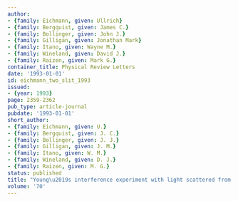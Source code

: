 ```yaml
---
author:
- {family: Eichmann, given: Ullrich}
- {family: Bergquist, given: James C.}
- {family: Bollinger, given: John J.}
- {family: Gilligan, given: Jonathan Mark}
- {family: Itano, given: Wayne M.}
- {family: Wineland, given: David J.}
- {family: Raizen, given: Mark G.}
container_title: Physical Review Letters
date: '1993-01-01'
id: eichmann_two_slit_1993
issued:
- {year: 1993}
page: 2359-2362
pub_type: article-journal
pubdate: '1993-01-01'
short_author:
- {family: Eichmann, given: U.}
- {family: Bergquist, given: J. C.}
- {family: Bollinger, given: J. J.}
- {family: Gilligan, given: J. M.}
- {family: Itano, given: W. M.}
- {family: Wineland, given: D. J.}
- {family: Raizen, given: M. G.}
status: published
title: "Young\u2019s interference experiment with light scattered from two atoms"
volume: '70'
---
```

